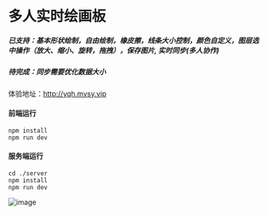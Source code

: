 # 多人实时绘画板

##### 已支持：基本形状绘制，自由绘制，橡皮擦，线条大小控制，颜色自定义，图层选中操作（放大、缩小、旋转，拖拽），保存图片, 实时同步(多人协作)
##### 待完成：同步需要优化数据大小

体验地址：http://yqh.mysy.vip

#### 前端运行

```
npm install
npm run dev
```

#### 服务端运行
```
cd ./server
npm install
npm run dev
```

![image](https://upload-images.jianshu.io/upload_images/6759456-33a40b839cefe8d4.png?imageMogr2/auto-orient/strip%7CimageView2/2/w/1240)
